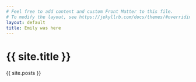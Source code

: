 ```yaml
---
# Feel free to add content and custom Front Matter to this file.
# To modify the layout, see https://jekyllrb.com/docs/themes/#overriding-theme-defaults
layout: default
title: Emily was here
---
```


<h1>{{ site.title }}</h1>

{{ site.posts }}
